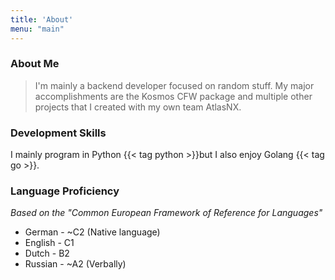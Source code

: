 ```yaml
---
title: 'About'
menu: "main"
---
```


### About Me
> I'm mainly a backend developer focused on random stuff.
> My major accomplishments are the Kosmos CFW package and multiple other projects that I created with my own team AtlasNX.

### Development Skills
I mainly program in Python {{< tag python >}}but I also enjoy Golang {{< tag go >}}.

### Language Proficiency
*Based on the "Common European Framework of Reference for Languages"*

* German - ~C2 (Native language)
* English - C1
* Dutch - B2
* Russian - ~A2 (Verbally)
